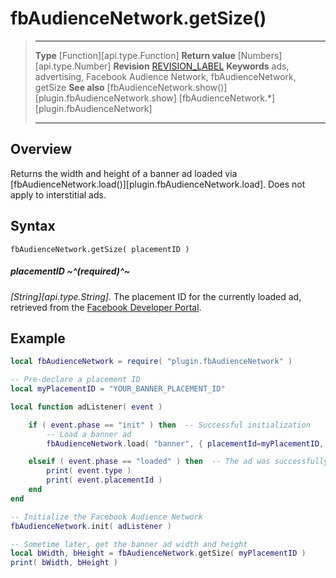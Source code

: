 # fbAudienceNetwork.getSize()

> --------------------- ------------------------------------------------------------------------------------------
> __Type__              [Function][api.type.Function]
> __Return value__      [Numbers][api.type.Number]
> __Revision__          [REVISION_LABEL](REVISION_URL)
> __Keywords__          ads, advertising, Facebook Audience Network, fbAudienceNetwork, getSize
> __See also__          [fbAudienceNetwork.show()][plugin.fbAudienceNetwork.show]
>						[fbAudienceNetwork.*][plugin.fbAudienceNetwork]
> --------------------- ------------------------------------------------------------------------------------------


## Overview

Returns the width and height of a banner ad loaded via [fbAudienceNetwork.load()][plugin.fbAudienceNetwork.load]. Does not apply to interstitial ads.


## Syntax

	fbAudienceNetwork.getSize( placementID )

##### placementID ~^(required)^~
_[String][api.type.String]._ The placement ID for the currently loaded ad, retrieved from the [Facebook Developer Portal](https://developers.facebook.com/apps/).


## Example

``````lua
local fbAudienceNetwork = require( "plugin.fbAudienceNetwork" )

-- Pre-declare a placement ID
local myPlacementID = "YOUR_BANNER_PLACEMENT_ID"

local function adListener( event )

	if ( event.phase == "init" ) then  -- Successful initialization
		-- Load a banner ad
		fbAudienceNetwork.load( "banner", { placementId=myPlacementID, bannerSize="BANNER_HEIGHT_50" } )

	elseif ( event.phase == "loaded" ) then  -- The ad was successfully loaded
		print( event.type )
		print( event.placementId )
	end
end

-- Initialize the Facebook Audience Network
fbAudienceNetwork.init( adListener )

-- Sometime later, get the banner ad width and height
local bWidth, bHeight = fbAudienceNetwork.getSize( myPlacementID )
print( bWidth, bHeight )
``````
